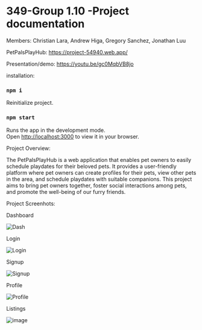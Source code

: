 # 349-Group 1.10 -Project documentation
Members:
Christian Lara, Andrew Higa, Gregory Sanchez, Jonathan Luu


PetPalsPlayHub: 
https://project-54940.web.app/

Presentation/demo:
https://youtu.be/gc0MqbVB8jo

installation:
### `npm i`

Reinitialize project.

### `npm start`
Runs the app in the development mode.\
Open [http://localhost:3000](http://localhost:3000) to view it in your browser.



Project Overview:

The PetPalsPlayHub is a web application that enables pet owners to easily schedule playdates for their beloved pets. It provides a user-friendly platform where pet owners can create profiles for their pets, view other pets in the area, and schedule playdates with suitable companions. This project aims to bring pet owners together, foster social interactions among pets, and promote the well-being of our furry friends.


Project Screenhots:


Dashboard


![Dash](https://github.com/gls1993/349-Group-Project/assets/100191377/790bb485-361a-4176-9e9d-6566492b60cf)


Login


![Login](https://github.com/gls1993/349-Group-Project/assets/100191377/891c6548-74c8-4fd9-af3a-a26a46d51165)


Signup


![Signup](https://github.com/gls1993/349-Group-Project/assets/100191377/aa4f443a-1fe9-4aa6-aa7f-c7600a79e170)


Profile


![Profile](https://github.com/gls1993/349-Group-Project/assets/100191377/44d93e6d-0d59-4765-a058-afcc355affd4)


Listings


![image](https://github.com/gls1993/349-Group-Project/assets/100191377/8995bb9e-9e67-4f2a-8b93-cf241323577f)

